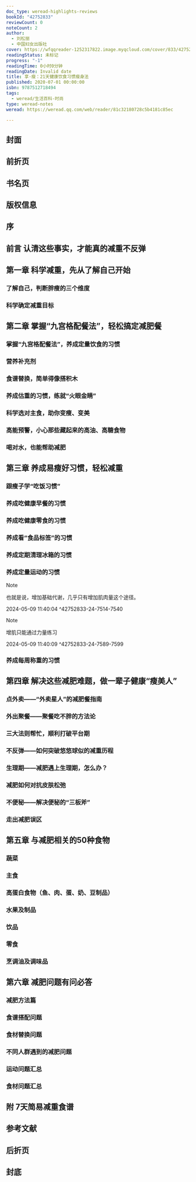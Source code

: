 ```yaml
---
doc_type: weread-highlights-reviews
bookId: "42752833"
reviewCount: 0
noteCount: 2
author:
  - 刘松丽
  - 中国妇女出版社
cover: https://wfqqreader-1252317822.image.myqcloud.com/cover/833/42752833/t7_42752833.jpg
readingStatus: 未标记
progress: "-1"
readingTime: 0小时0分钟
readingDate: Invalid date
title: 享·瘦：21天健康饮食习惯瘦身法
published: 2020-07-01 00:00:00
isbn: 9787512718494
tags:
  - weread/生活百科-时尚
type: weread-notes
weread: https://weread.qq.com/web/reader/81c32180728c5b4181c85ec

---
```



## 封面

## 前折页

## 书名页

## 版权信息

## 序

## 前言 认清这些事实，才能真的减重不反弹

## 第一章 科学减重，先从了解自己开始

### 了解自己，判断胖瘦的三个维度

### 科学确定减重目标

## 第二章 掌握“九宫格配餐法”，轻松搞定减肥餐

### 掌握“九宫格配餐法”，养成定量饮食的习惯

### 营养补充剂

### 食谱替换，简单得像搭积木

### 养成估重的习惯，练就“火眼金睛”

### 科学选对主食，助你变瘦、变美

### 高能预警，小心那些藏起来的高油、高糖食物

### 喝对水，也能帮助减肥

## 第三章 养成易瘦好习惯，轻松减重

### 跟瘦子学“吃饭习惯”

### 养成吃健康早餐的习惯

### 养成吃健康零食的习惯

### 养成看“食品标签”的习惯

### 养成定期清理冰箱的习惯

### 养成定量运动的习惯

> [!NOTE] 
> 也就是说，增加基础代谢，几乎只有增加肌肉量这个途径。
> 
> 2024-05-09 11:40:04 ^42752833-24-7514-7540

> [!NOTE] 
> 增肌只能通过力量练习
> 
> 2024-05-09 11:40:09 ^42752833-24-7589-7599

### 养成每周称重的习惯

## 第四章 解决这些减肥难题，做一辈子健康“瘦美人”

### 点外卖——“外卖星人”的减肥餐指南

### 外出聚餐——聚餐吃不胖的方法论

### 三大法则帮忙，顺利打破平台期

### 不反弹——如何突破悠悠球似的减重历程

### 生理期——减肥遇上生理期，怎么办？

### 减肥如何对抗皮肤松弛

### 不便秘——解决便秘的“三板斧”

### 走出减肥误区

## 第五章 与减肥相关的50种食物

### 蔬菜

### 主食

### 高蛋白食物（鱼、肉、蛋、奶、豆制品）

### 水果及制品

### 饮品

### 零食

### 烹调油及调味品

## 第六章 减肥问题有问必答

### 减肥方法篇

### 食谱搭配问题

### 食材替换问题

### 不同人群遇到的减肥问题

### 运动问题汇总

### 食材问题汇总

## 附 7天简易减重食谱

## 参考文献

## 后折页

## 封底

